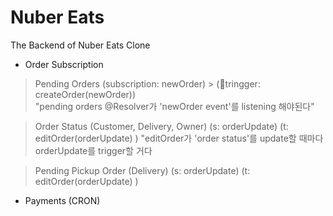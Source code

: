 # Nuber Eats

The Backend of Nuber Eats Clone

- Order Subscription
 > Pending Orders (subscription: newOrder) > (🚀tringger: createOrder(newOrder))  
 "pending orders @Resolver가 'newOrder event'를 listening 해야된다"

 > Order Status (Customer, Delivery, Owner) (s: orderUpdate) (t: editOrder(orderUpdate) )
  "editOrder가 'order status'를 update할 때마다 orderUpdate를 trigger할 거다  


 > Pending Pickup Order (Delivery) (s: orderUpdate) (t: editOrder(orderUpdate) )

- Payments (CRON)